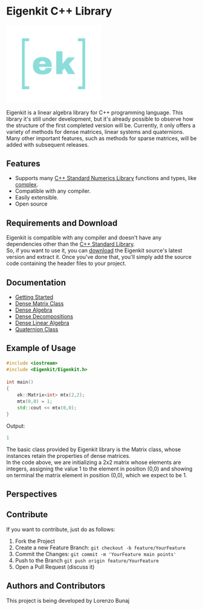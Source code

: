 # Eigenkit C++ Library

<div>
  <img src="https://github.com/lorenzobunaj/eigenkit/blob/main/eigenkit-github.svg" width="250"/>
</div>

Eigenkit is a linear algebra library for C++ programming language.
This library it's still under development, but it's already possible to observe how the structure of the first completed version will be. Currently, it only offers a variety of methods for dense matrices, linear systems and quaternions. Many other important features, such as methods for sparse matrices, will be added with subsequent releases.

## Features

- Supports many [C++ Standard Numerics Library](https://en.cppreference.com/w/cpp/numeric) functions and types, like [complex](https://en.cppreference.com/w/cpp/numeric/complex).
- Compatible with any compiler.
- Easily extensible.
- Open source

## Requirements and Download

Eigenkit is compatible with any compiler and doesn't have any dependencies other than the [C++ Standard Library](https://en.cppreference.com/w/cpp/standard_library).  
So, if you want to use it, you can [download](https://eigenkit.org/docs/getting-started/download.html) the Eigenkit source's latest version and extract it. Once you've done that, you'll simply add the source code containing the header files to your project.

## Documentation

- [Getting Started](https://eigenkit.org/docs/getting-started/)
- [Dense Matrix Class](https://eigenkit.org/docs/dense-matrix-class/)
- [Dense Algebra](https://eigenkit.org/docs/dense-algebra/)
- [Dense Decompositions](https://eigenkit.org/docs/dense-decompositions/)
- [Dense Linear Algebra](https://eigenkit.org/docs/dense-linear-algebra/)
- [Quaternion Class](https://eigenkit.org/docs/quaternion-class/)

## Example of Usage

```cpp
#include <iostream>
#include <Eigenkit/Eigenkit.h>
                        
int main()
{
    ek::Matrix<int> mtx(2,2);
    mtx(0,0) = 1;
    std::cout << mtx(0,0);
}
```

Output:

```cpp
1
```

The basic class provided by Eigenkit library is the Matrix class, whose instances retain the properties of dense matrices.  
In the code above, we are initializing a 2x2 matrix whose elements are integers, assigning the value 1 to the element in position (0,0) and showing on terminal the matrix element in position (0,0), which we expect to be 1. 

## Perspectives

## Contribute

If you want to contribute, just do as follows:
1. Fork the Project
2. Create a new Feature Branch: `git checkout -b feature/YourFeature`
3. Commit the Changes: `git commit -m 'YourFeature main points'`
4. Push to the Branch `git push origin feature/YourFeature`
5. Open a Pull Request (discuss it)

## Authors and Contributors

This project is being developed by Lorenzo Bunaj
